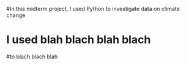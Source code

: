 #In this midterm project, I used Python to investigate data on climate change
# I used blah blach blah blach
#to blach blach blah
